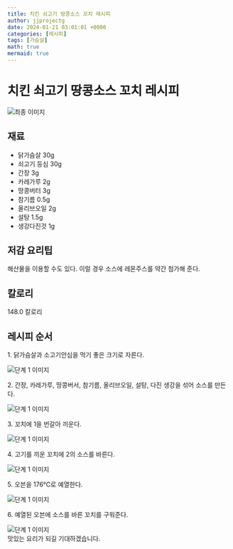 ```yaml
---
title: 치킨 쇠고기 땅콩소스 꼬치 레시피
author: jjprojectg
date: 2024-01-21 03:01:01 +0000
categories: [레시피]
tags: [가슴살]
math: true
mermaid: true
---
```

<meta name="og:type" content="website"/>
<meta charset="UTF-8"/>
<div class="header">
  <h1>치킨 쇠고기 땅콩소스 꼬치 레시피</h1>
</div>

<div class="container my-4">
  <div class="row">
    <div class="col-12 col-md-6">
      <div class="recipe-image">
        <img src="http://www.foodsafetykorea.go.kr/uploadimg/20141117/20141117053805_1416213485286.jpg" class="step-image" alt="최종 이미지"/>
      </div>
    </div>
    <div class="col-12 col-md-6">
      <div class="ingredients">
        <h2>재료</h2>
        <ul class="card">
          <li> 닭가슴살 30g </li>
          <li>  쇠고기 등심 30g </li>
          <li>  간장 3g </li>
          <li>  카레가루 2g </li>
          <li>  땅콩버터 3g </li>
          <li>  참기름 0.5g </li>
          <li>  올리브오일 2g </li>
          <li>  설탕 1.5g </li>
          <li>  생강다진것 1g </li>
</ul>
      </div>
    </div>
    <div class="col-12 col-md-6">
      <div class="ingredients">
        <h2>저감 요리팁</h2>
        <div class="card"> 
          <p>
            해산물을 이용할 수도 있다. 이럴 경우 소스에 레몬주스를 약간 첨가해 준다.
          </p>
        </div>
      </div>
      <div class="ingredients">
        <h2>칼로리</h2>
        <div class="card"> 
          <p>
            148.0 칼로리
          </p>
        </div>
      </div>
    </div>
  </div>

  <h2 class="my-4">레시피 순서</h2>
  <div class="card recipe-card">
    <div class="card-body recipe-step">
      <p class="card-text step-description">1. 닭가슴살과 소고기안심을 먹기 좋은 크기로 자른다.</p>
      <img src="http://www.foodsafetykorea.go.kr/uploadimg/cook/1027-1.jpg" alt="단계 1 이미지" class="step-image"/>
    </div>
  </div>
  <div class="card recipe-card">
    <div class="card-body recipe-step">
      <p class="card-text step-description">2. 간장, 카레가루, 땅콩버서, 참기름, 올리브오일, 설탕, 다진 생강을 섞어 소스를 만든다.</p>
      <img src="http://www.foodsafetykorea.go.kr/uploadimg/cook/1027-2.jpg" alt="단계 1 이미지" class="step-image"/>
    </div>
  </div>
  <div class="card recipe-card">
    <div class="card-body recipe-step">
      <p class="card-text step-description">3. 꼬치에 1을 번갈아 끼운다.</p>
      <img src="http://www.foodsafetykorea.go.kr/uploadimg/cook/1027-3.jpg" alt="단계 1 이미지" class="step-image"/>
    </div>
  </div>
  <div class="card recipe-card">
    <div class="card-body recipe-step">
      <p class="card-text step-description">4. 고기를 끼운 꼬치에 2의 소스를 바른다.</p>
      <img src="http://www.foodsafetykorea.go.kr/uploadimg/cook/1027-4.jpg" alt="단계 1 이미지" class="step-image"/>
    </div>
  </div>
  <div class="card recipe-card">
    <div class="card-body recipe-step">
      <p class="card-text step-description">5. 오븐을 176℃로 예열한다.</p>
      <img src="http://www.foodsafetykorea.go.kr/uploadimg/cook/1027-5.jpg" alt="단계 1 이미지" class="step-image"/>
    </div>
  </div>
  <div class="card recipe-card">
    <div class="card-body recipe-step">
      <p class="card-text step-description">6. 예열된 오븐에 소스를 바른 꼬치를 구워준다.</p>
      <img src="http://www.foodsafetykorea.go.kr/uploadimg/cook/1027-6.jpg" alt="단계 1 이미지" class="step-image"/>
    </div>
  </div>

</div>
맛있는 요리가 되길 기대하겠습니다.
